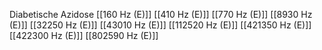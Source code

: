 Diabetische Azidose
[[160 Hz (E)]]
[[410 Hz (E)]]
[[770 Hz (E)]]
[[8930 Hz (E)]]
[[32250 Hz (E)]]
[[43010 Hz (E)]]
[[112520 Hz (E)]]
[[421350 Hz (E)]]
[[422300 Hz (E)]]
[[802590 Hz (E)]]